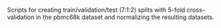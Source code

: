 Scripts for creating train/validation/test (7:1:2) splits with 5-fold cross-validation in the pbmc68k dataset and normalizing the resulting datasets.
